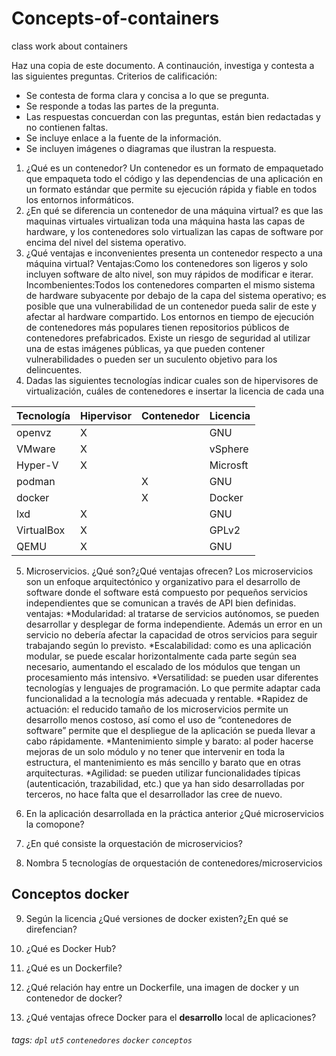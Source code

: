# Concepts-of-containers
class work about containers

Haz una copia de este documento. A continaución, investiga y contesta a las siguientes preguntas. Criterios de calificación:
* Se contesta de forma clara y concisa a lo que se pregunta.
* Se responde a todas las partes de la pregunta.
* Las respuestas concuerdan con las preguntas, están bien redactadas y no contienen faltas.
* Se incluye enlace a la fuente de la información.
* Se incluyen imágenes o diagramas que ilustran la respuesta.

1. ¿Qué es un contenedor?
Un contenedor es un formato de empaquetado que empaqueta todo el código y las dependencias de una aplicación en un formato estándar que permite su ejecución rápida y fiable en todos los entornos informáticos.
2. ¿En qué se diferencia un contenedor de una máquina virtual?
es que las maquinas virtuales virtualizan toda una máquina hasta las capas de hardware, y los contenedores solo virtualizan las capas de software por encima del nivel del sistema operativo.
3. ¿Qué ventajas e inconvenientes presenta un contenedor respecto a una máquina virtual?
Ventajas:Como los contenedores son ligeros y solo incluyen software de alto nivel, son muy rápidos de modificar e iterar.
Incombenientes:Todos los contenedores comparten el mismo sistema de hardware subyacente por debajo de la capa del sistema operativo; es posible que una vulnerabilidad de un contenedor pueda salir de este y afectar al hardware compartido. Los entornos en tiempo de ejecución de contenedores más populares tienen repositorios públicos de contenedores prefabricados. Existe un riesgo de seguridad al utilizar una de estas imágenes públicas, ya que pueden contener vulnerabilidades o pueden ser un suculento objetivo para los delincuentes.
4. Dadas las siguientes tecnologías indicar cuales son de hipervisores de virtualización, cuáles de contenedores e insertar la licencia de cada una



| Tecnología | Hipervisor | Contenedor    | Licencia |
| ---------- | ---------- | --- | ---------- |
| openvz     |     X      |     |     GNU    |
| VMware     |     X      |     |  vSphere   |
| Hyper-V    |     X      |     |  Microsft  |
| podman     |            |  X  |   GNU      |
| docker     |            |  X  |   Docker   |
| lxd        |     X      |     |   GNU      |
| VirtualBox |     X      |     |   GPLv2    |
| QEMU       |     X      |     |    GNU     |



5. Microservicios. ¿Qué son?¿Qué ventajas ofrecen?
Los microservicios son un enfoque arquitectónico y organizativo para el desarrollo de software donde el software está compuesto por pequeños servicios independientes que se comunican a través de API bien definidas.
ventajas:
*Modularidad: al tratarse de servicios autónomos, se pueden desarrollar y desplegar de forma independiente. Además un error en un servicio no debería afectar la capacidad de otros servicios para seguir trabajando según lo previsto.
*Escalabilidad: como es una aplicación modular, se puede escalar horizontalmente cada parte según sea necesario, aumentando el escalado de los módulos que tengan un procesamiento más intensivo.
*Versatilidad: se pueden usar diferentes tecnologías y lenguajes de programación. Lo que permite adaptar cada funcionalidad a la tecnología más adecuada y rentable.
*Rapidez de actuación: el reducido tamaño de los microservicios permite un desarrollo menos costoso, así como el uso de “contenedores de software” permite que el despliegue de la aplicación se pueda llevar a cabo rápidamente.
*Mantenimiento simple y barato: al poder hacerse mejoras de un solo módulo y no tener que intervenir en toda la estructura, el mantenimiento es más sencillo y barato que en otras arquitecturas.
*Agilidad: se pueden utilizar funcionalidades típicas (autenticación, trazabilidad, etc.) que ya han sido desarrolladas por terceros, no hace falta que el desarrollador las cree de nuevo.
6. En la aplicación desarrollada en la práctica anterior ¿Qué microservicios la comopone?

7. ¿En qué consiste la orquestación de microservicios?

8. Nombra 5 tecnologías de orquestación de contenedores/microservicios

## Conceptos docker

9. Según la licencia ¿Qué versiones de docker existen?¿En qué se direfencian?

10. ¿Qué es Docker Hub?

11. ¿Qué es un Dockerfile? 

12. ¿Qué relación hay entre un Dockerfile, una imagen de docker y un contenedor de docker?

13. ¿Qué ventajas ofrece Docker para el **desarrollo** local de aplicaciones?

###### tags: `dpl` `ut5` `contenedores` `docker` `conceptos`
